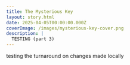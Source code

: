 ```yaml
---
title: The Mysterious Key
layout: story.html
date: 2025-04-05T00:00:00.000Z
coverImage: /images/mysterious-key-cover.png
description: |
  TESTING (part 3)
---
```


testing the turnaround on changes made locally
